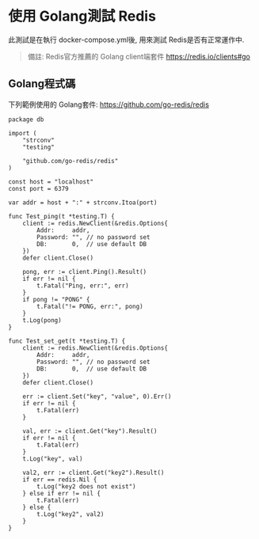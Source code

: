# 使用 Golang測試 Redis

此測試是在執行 docker-compose.yml後, 用來測試 Redis是否有正常運作中. 
> 備註: Redis官方推薦的 Golang client端套件 https://redis.io/clients#go

## Golang程式碼
下列範例使用的 Golang套件: https://github.com/go-redis/redis
```Golang
package db

import (
	"strconv"
	"testing"

	"github.com/go-redis/redis"
)

const host = "localhost"
const port = 6379

var addr = host + ":" + strconv.Itoa(port)

func Test_ping(t *testing.T) {
	client := redis.NewClient(&redis.Options{
		Addr:     addr,
		Password: "", // no password set
		DB:       0,  // use default DB
	})
	defer client.Close()

	pong, err := client.Ping().Result()
	if err != nil {
		t.Fatal("Ping, err:", err)
	}
	if pong != "PONG" {
		t.Fatal("!= PONG, err:", pong)
	}
	t.Log(pong)
}

func Test_set_get(t *testing.T) {
	client := redis.NewClient(&redis.Options{
		Addr:     addr,
		Password: "", // no password set
		DB:       0,  // use default DB
	})
	defer client.Close()

	err := client.Set("key", "value", 0).Err()
	if err != nil {
		t.Fatal(err)
	}

	val, err := client.Get("key").Result()
	if err != nil {
		t.Fatal(err)
	}
	t.Log("key", val)

	val2, err := client.Get("key2").Result()
	if err == redis.Nil {
		t.Log("key2 does not exist")
	} else if err != nil {
		t.Fatal(err)
	} else {
		t.Log("key2", val2)
	}
}
```